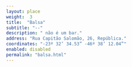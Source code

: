 ```yaml
---
layout: place
weight:  3
title:  "Balsa"
subtitle: "--"
description: " não é um bar."
address: "Rua Capitão Salomão, 26, República."
coordinates: "-23º 32’ 34.53” -46º 38’ 12.04”"
enabled: disabled
permalink: "balsa.html"
---
```

